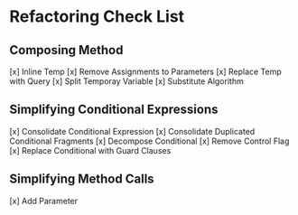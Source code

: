 # Refactoring Check List

## Composing Method

[x] Inline Temp
[x] Remove Assignments to Parameters
[x] Replace Temp with Query
[x] Split Temporay Variable
[x] Substitute Algorithm

## Simplifying Conditional Expressions

[x] Consolidate Conditional Expression
[x] Consolidate Duplicated Conditional Fragments
[x] Decompose Conditional
[x] Remove Control Flag
[x] Replace Conditional with Guard Clauses

## Simplifying Method Calls

[x] Add Parameter
